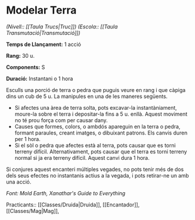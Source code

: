 # Modelar Terra

*(Nivell:: [[Taula Trucs|Truc]]) (Escola:: [[Taula Transmutació|Transmutació]])*

**Temps de Llançament:** 1 acció

**Rang:** 30 u.

**Components:** S

**Duració:** Instantani o 1 hora

Esculls una porció de terra o pedra que puguis veure en rang i que càpiga dins un cub de 5 u. La manipules en una de les maneres següents.

- Si afectes una àrea de terra solta, pots excavar-la instantàniament, moure-la sobre el terra i depositar-la fins a 5 u. enllà. Aquest moviment no té prou força com per causar dany.
- Causes que formes, colors, o ambdós apareguin en la terra o pedra, formant paraules, creant imatges, o dibuixant patrons. Els canvis duren per 1 hora. 
- Si el sòl o pedra que afectes està al terra, pots causar que es torni terreny difícil. Alternativament, pots causar que el terra es torni terreny normal si ja era terreny difícil. Aquest canvi dura 1 hora.

Si conjures aquest encanteri múltiples vegades, no pots tenir més de dos dels seus efectes no instantanis actius a la vegada, i pots retirar-ne un amb una acció.


*Font: Mold Earth, Xanathar's Guide to Everything*

Practicants:: [[Classes/Druida|Druida]], [[Encantador]], [[Classes/Mag|Mag]],